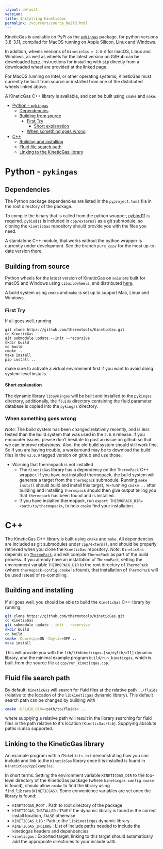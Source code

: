 ```yaml
---
layout: default
version: 
title: Installing KineticGas
permalink: /vcurrent/source_build.html
---
```


KineticGas is available on PyPi as the [`pykingas`](https://pypi.org/project/pykingas/) package, for python versions 3.8-3.11, compiled for MacOS running on Apple Silicon, Linux and Windows.

In addition, wheels versions of `KineticGas > 2.0.0` for macOS, Linux and Windows, as well as wheels for the latest version on GitHub can be downloaded [here](https://github.com/thermotools/KineticGas/releases). Instructions for installing with `pip` directly from a downloaded wheel are provided at the linked page.

For MacOS running on Intel, or other operating systems, KineticGas must currently be built from source or installed from one of the distributed wheels linked above.

A KineticGas C++ library is available, and can be built using `cmake` and `make`.

- [Python - `pykingas`](#python---pykingas)
  - [Dependencies](#dependencies)
  - [Building from source](#building-from-source)
    - [First Try](#first-try)
      - [Short explanation](#short-explanation)
    - [When something goes wrong](#when-something-goes-wrong)
- [C++](#c)
  - [Building and installing](#building-and-installing)
  - [Fluid file search path](#fluid-file-search-path)
  - [Linking to the KineticGas library](#linking-to-the-kineticgas-library)

# Python - `pykingas`

## Dependencies

The Python package dependencies are listed in the `pyproject.toml` file in the root directory of the package.

To compile the binary that is called from the python wrapper, [pybind11](https://pybind11.readthedocs.io/en/stable/) is required. `pybind11` is included in `cpp/external` as a git submodule, so cloning the `KineticGas` repository should provide you with the files you need.

A standalone C++ module, that works without the python wrapper is currently under development. See the branch `pure_cpp/` for the most up-to-date version there.


## Building from source

Python wheels for the latest version of KineticGas on `main` are built for macOS and Windows using `cibuildwheels`, and distributed [here](https://github.com/thermotools/KineticGas/releases/tag/Latest-beta).

A build system using `cmake` and `make` is set up to support Mac, Linux and Windows.

### First Try
If all goes well, running

```
git clone https://github.com/thermotools/KineticGas.git
cd KineticGas
git submodule update --init --recursive
mkdir build
cd build
cmake ..
make install
pip install ..
```

make sure to activate a virtual environment first if you want to avoid doing system-level installs.

#### Short explanation

The dynamic library `libpykingas` will be built and installed to the `pykingas` directory, additionally, the `fluids` directory containing the fluid parameter database is copied into the `pykingas` directory.

### When something goes wrong

*Note:* The build system has been changed relatively recently, and is less tested than the build system that was used in the `2.0.0` release. If you encounter issues, please don't hesitate to post an issue on github so that we can improve robustness. Also, the old build system should still work fine. So if you are having trouble, a workaround may be to download the build files in the `v2.0.0` tagged version on github and use those.

* Warning that thermopack is not installed
  * The `KineticGas` library has a dependency on the `ThermoPack` C++ wrapper. If you have not installed thermopack, the build system will generate a target from the `thermopack` submodule. Running `make install` should build and install this target, re-running `cmake ..` after building and installing `thermopack` should then give output telling you that `thermopack` has been found and is installed.
  * If you have installed thermopack, run `export THERMOPACK_DIR=<path/to/thermopack>`, to help `cmake` find your installation.


# C++

The KineticGas C++ library is built using `cmake` and `make`. All dependencies are included as git submodules under `cpp/external`, and should be properly retrieved when you clone the `KineticGas` repository. *Note*: `KineticGas` depends on [`ThermoPack`](https://thermotools.github.io/thermopack/), and will compile `ThermoPack` as part of the build process. If you already have an installation of `ThermoPack`, setting the environment variable `THERMOPACK_DIR` to the root directory of `ThermoPack` (where `thermopack-config.cmake` is found), that installation of `ThermoPack` will be used istead of re-compiling.

## Building and installing

If all goes well, you should be able to build the `KineticGas` C++ library by running

```bash
git clone https://github.com/thermotools/KineticGas.git
cd KineticGas
git submodule update --init --recursive
mkdir build
cd build
cmake -Dpurecpp=ON -Dpylib=OFF ..
make install
```

This will provide you with the `lib/libkineticgas.[so/dylib/dll]` dynamic library, and the minimal example program `build/run_kineticgas`, which is built from the source file at `cpp/run_kineticgas.cpp`.

## Fluid file search path

By default, `KineticGas` will search for fluid files at the relative path `../fluids` (relative to the location of the `libkineticgas` dynamic library). This default search path can be changed by building with 
```bash
cmake -DFLUID_DIR=<path/to/fluids> ..
```
where supplying a relative path will result in the library searching for fluid files in the path relative to it's location (`KineticGas/lib`). Supplying absolute paths is also supported.

## Linking to the KineticGas library

An example program with a `CMakeLists.txt` demonstrating how you can include and link to the `KineticGas` library once it is installed is found in `KineticGas/cppExamples`. 

In short terms: Setting the environment variable `KINETICGAS_DIR` to the top-level directory of the KineticGas package (where `kineticgas-config.cmake` is found), should allow `cmake` to find the library using `find_library(KINETICGAS)`. Some convenience variables are set once the library is found:

* `KINETICGAS_ROOT` : Path to root directory of the package
* `KINETICGAS_INSTALLED` : `TRUE` if the dynamic library is found in the correct install location, `FALSE` otherwise
* `KINETICGAS_LIB` : Path to the `libkineticgas` dynamic library
* `KINETICGAS_INCLUDE` : List of include paths needed to include the kineticgas headers and dependencies
* `kineticgas` : Exported target, linking to this target should automatically add the appropriate directories to your include path. 